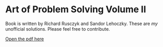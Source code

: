 # Art of Problem Solving Volume II
Book is written by Richard Rusczyk and Sandor Lehoczky.
These are *my* unofficial solutions. Please feel free to contribute.

[Open the pdf here](main.pdf)
